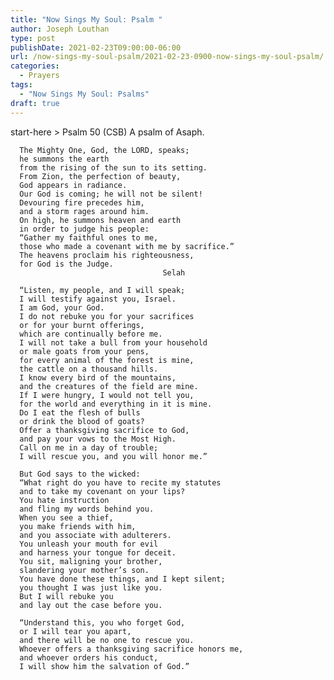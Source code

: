 ```yaml
---
title: "Now Sings My Soul: Psalm "
author: Joseph Louthan
type: post
publishDate: 2021-02-23T09:00:00-06:00
url: /now-sings-my-soul-psalm/2021-02-23-0900-now-sings-my-soul-psalm/
categories:
  - Prayers
tags:
  - "Now Sings My Soul: Psalms"
draft: true
---
```

<div style="font-variant: small-caps;">

</div>
    start-here
> Psalm 50 (CSB)
A psalm of Asaph. 

      The Mighty One, God, the LORD, speaks; 
      he summons the earth 
      from the rising of the sun to its setting. 
      From Zion, the perfection of beauty, 
      God appears in radiance. 
      Our God is coming; he will not be silent! 
      Devouring fire precedes him, 
      and a storm rages around him. 
      On high, he summons heaven and earth 
      in order to judge his people: 
      “Gather my faithful ones to me, 
      those who made a covenant with me by sacrifice.” 
      The heavens proclaim his righteousness, 
      for God is the Judge. 
                                      Selah 

      “Listen, my people, and I will speak; 
      I will testify against you, Israel. 
      I am God, your God. 
      I do not rebuke you for your sacrifices 
      or for your burnt offerings, 
      which are continually before me. 
      I will not take a bull from your household 
      or male goats from your pens, 
      for every animal of the forest is mine, 
      the cattle on a thousand hills. 
      I know every bird of the mountains, 
      and the creatures of the field are mine. 
      If I were hungry, I would not tell you, 
      for the world and everything in it is mine. 
      Do I eat the flesh of bulls 
      or drink the blood of goats? 
      Offer a thanksgiving sacrifice to God, 
      and pay your vows to the Most High. 
      Call on me in a day of trouble; 
      I will rescue you, and you will honor me.” 

      But God says to the wicked: 
      “What right do you have to recite my statutes 
      and to take my covenant on your lips? 
      You hate instruction 
      and fling my words behind you. 
      When you see a thief, 
      you make friends with him, 
      and you associate with adulterers. 
      You unleash your mouth for evil 
      and harness your tongue for deceit. 
      You sit, maligning your brother, 
      slandering your mother’s son. 
      You have done these things, and I kept silent; 
      you thought I was just like you. 
      But I will rebuke you 
      and lay out the case before you. 

      “Understand this, you who forget God, 
      or I will tear you apart, 
      and there will be no one to rescue you. 
      Whoever offers a thanksgiving sacrifice honors me, 
      and whoever orders his conduct, 
      I will show him the salvation of God.”
